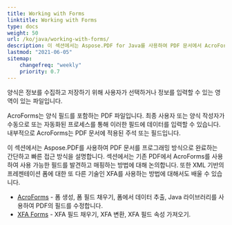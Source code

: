 ```yaml
---
title: Working with Forms
linktitle: Working with Forms
type: docs
weight: 50
url: /ko/java/working-with-forms/
description: 이 섹션에서는 Aspose.PDF for Java를 사용하여 PDF 문서에서 AcroForms 및 XFA Forms를 다루는 방법을 설명합니다.
lastmod: "2021-06-05"
sitemap:
    changefreq: "weekly"
    priority: 0.7
---
```


양식은 정보를 수집하고 저장하기 위해 사용자가 선택하거나 정보를 입력할 수 있는 영역이 있는 파일입니다.

AcroForms는 양식 필드를 포함하는 PDF 파일입니다. 최종 사용자 또는 양식 작성자가 수동으로 또는 자동화된 프로세스를 통해 이러한 필드에 데이터를 입력할 수 있습니다. 내부적으로 AcroForms는 PDF 문서에 적용된 주석 또는 필드입니다.

이 섹션에서는 Aspose.PDF를 사용하여 PDF 문서를 프로그래밍 방식으로 완료하는 간단하고 빠른 접근 방식을 설명합니다.
 섹션에서는 기존 PDF에서 AcroForms를 사용하여 사용 가능한 필드를 발견하고 매핑하는 방법에 대해 논의합니다. 또한 XML 기반의 프레젠테이션 폼에 대한 또 다른 기술인 XFA를 사용하는 방법에 대해서도 배울 수 있습니다.

- [AcroForms](/pdf/ko/java/acroforms/) - 폼 생성, 폼 필드 채우기, 폼에서 데이터 추출, Java 라이브러리를 사용하여 PDF의 필드를 수정합니다.
- [XFA Forms](/pdf/ko/java/xfa-forms/) - XFA 필드 채우기, XFA 변환, XFA 필드 속성 가져오기.